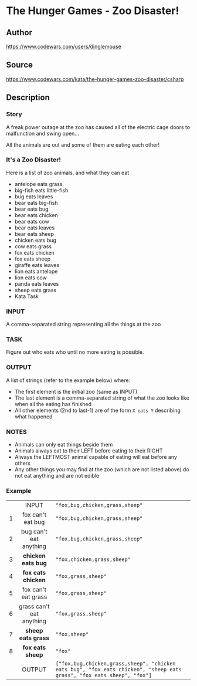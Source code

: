 # The Hunger Games - Zoo Disaster!

## Author
https://www.codewars.com/users/dinglemouse

## Source
https://www.codewars.com/kata/the-hunger-games-zoo-disaster/csharp

## Description

### Story
A freak power outage at the zoo has caused all of the electric cage doors to malfunction and swing open...

All the animals are out and some of them are eating each other!

### It's a Zoo Disaster!
Here is a list of zoo animals, and what they can eat

 - antelope eats grass
 - big-fish eats little-fish
 - bug eats leaves
 - bear eats big-fish
 - bear eats bug
 - bear eats chicken
 - bear eats cow
 - bear eats leaves
 - bear eats sheep
 - chicken eats bug
 - cow eats grass
 - fox eats chicken
 - fox eats sheep
 - giraffe eats leaves
 - lion eats antelope
 - lion eats cow
 - panda eats leaves
 - sheep eats grass
 - Kata Task

### INPUT
A comma-separated string representing all the things at the zoo

### TASK
Figure out who eats who until no more eating is possible.

### OUTPUT
A list of strings (refer to the example below) where:

 - The first element is the initial zoo (same as INPUT)
 - The last element is a comma-separated string of what the zoo looks like when all the eating has finished
 - All other elements (2nd to last-1) are of the form `X eats Y` describing what happened

### NOTES
 - Animals can only eat things beside them
 - Animals always eat to their LEFT before eating to their RIGHT
 - Always the LEFTMOST animal capable of eating will eat before any others
 - Any other things you may find at the zoo (which are not listed above) do not eat anything and are not edible

### Example

| | | |
| :--- | :---: | :--- |
| | INPUT | ```"fox,bug,chicken,grass,sheep"``` |
| 1 | fox can't eat bug | ```"fox,bug,chicken,grass,sheep"``` |
| 2 | bug can't eat anything | ```"fox,bug,chicken,grass,sheep"```|
| 3 | **chicken eats bug** | ```"fox,chicken,grass,sheep"``` |
| 4 | **fox eats chicken** | ```"fox,grass,sheep"``` |
| 5 | fox can't eat grass | ```"fox,grass,sheep"``` |
| 6 | grass can't eat anything | ```"fox,grass,sheep"``` |
| 7 | **sheep eats grass** | ```"fox,sheep"``` |
| 8 | **fox eats sheep** | ```"fox"``` |
| | OUTPUT | ```["fox,bug,chicken,grass,sheep", "chicken eats bug", "fox eats chicken", "sheep eats grass", "fox eats sheep", "fox"]```|